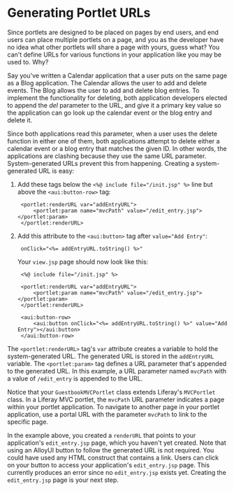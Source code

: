 # Generating Portlet URLs 

Since portlets are designed to be placed on pages by end users, and end users
can place multiple portlets on a page, and you as the developer have no idea
what other portlets will share a page with yours, guess what? You can't define
URLs for various functions in your application like you may be used to. Why? 

Say you've written a Calendar application that a user puts on the same
page as a Blog application. The Calendar allows the user to add and delete
events. The Blog allows the user to add and delete blog entries. To implement
the functionality for deleting, both application developers elected to append
the *del* parameter to the URL, and give it a primary key value so the
application can go look up the calendar event or the blog entry and delete it.

Since both applications read this parameter, when a user uses the delete
function in either one of them, both applications attempt to delete either a
calendar event or a blog entry that matches the given ID. In other words, the
applications are clashing because they use the same URL parameter.
System-generated URLs prevent this from happening. Creating a system-generated
URL is easy:

1. Add these tags below the `<%@ include file="/init.jsp" %>` line but above
   the `<aui:button-row>` tag:

        <portlet:renderURL var="addEntryURL">
            <portlet:param name="mvcPath" value="/edit_entry.jsp"></portlet:param>
        </portlet:renderURL>

2. Add this attribute to the `<aui:button>` tag after `value="Add Entry"`:

        onClick="<%= addEntryURL.toString() %>"

    Your `view.jsp` page should now look like this:

        <%@ include file="/init.jsp" %>

        <portlet:renderURL var="addEntryURL">
            <portlet:param name="mvcPath" value="/edit_entry.jsp"></portlet:param>
        </portlet:renderURL>

        <aui:button-row>
            <aui:button onClick="<%= addEntryURL.toString() %>" value="Add Entry"></aui:button>
        </aui:button-row>

The `<portlet:renderURL>` tag's `var` attribute creates a variable to hold the
system-generated URL. The generated URL is stored in the `addEntryURL` variable.
The `<portlet:param>` tag defines a URL parameter that's appended to the
generated URL. In this example, a URL parameter named `mvcPath` with a value of
`/edit_entry` is appended to the URL.

Notice that your `GuestbookMVCPortlet` class extends Liferay's `MVCPortlet`
class. In a Liferay MVC portlet, the `mvcPath` URL parameter indicates a page
within your portlet application. To navigate to another page in your portlet
application, use a portal URL with the parameter `mvcPath` to link to the
specific page.

In the example above, you created a `renderURL` that points to your
application's `edit_entry.jsp` page, which you haven't yet created. Note that
using an AlloyUI button to follow the generated URL is not required. You could
have used any HTML construct that contains a link. Users can click on your
button to access your application's `edit_entry.jsp` page. This currently
produces an error since no `edit_entry.jsp` exists yet. Creating the
`edit_entry.jsp` page is your next step.
